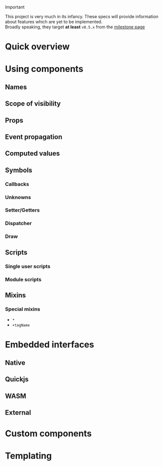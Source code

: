 > [!IMPORTANT]  
> This project is very much in its infancy. 
> These specs will provide information about features which are yet to be implemented.  
> Broadly speaking, they target **at least** `v0.5.x` from the [milestone page](./milestones.md)

# Quick overview

# Using components

## Names
## Scope of visibility
## Props
## Event propagation
## Computed values
## Symbols
### Callbacks
### Unknowns
### Setter/Getters
### Dispatcher
### Draw

## Scripts
### Single user scripts
### Module scripts

## Mixins
### Special mixins
- `*`
- `+tagName`

# Embedded interfaces
## Native
## Quickjs
## WASM
## External

# Custom components

# Templating